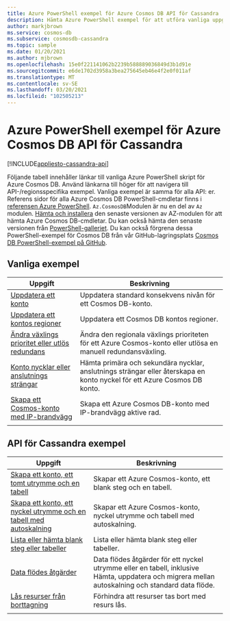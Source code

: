 ```yaml
---
title: Azure PowerShell exempel för Azure Cosmos DB API för Cassandra
description: Hämta Azure PowerShell exempel för att utföra vanliga uppgifter i Azure Cosmos DB API för Cassandra
author: markjbrown
ms.service: cosmos-db
ms.subservice: cosmosdb-cassandra
ms.topic: sample
ms.date: 01/20/2021
ms.author: mjbrown
ms.openlocfilehash: 15e0f221141062b2239b588889036849d3b1d91e
ms.sourcegitcommit: e6de1702d3958a3bea275645eb46e4f2e0f011af
ms.translationtype: MT
ms.contentlocale: sv-SE
ms.lasthandoff: 03/20/2021
ms.locfileid: "102505213"
---
```

# <a name="azure-powershell-samples-for-azure-cosmos-db-cassandra-api"></a>Azure PowerShell exempel för Azure Cosmos DB API för Cassandra
[!INCLUDE[appliesto-cassandra-api](includes/appliesto-cassandra-api.md)]

Följande tabell innehåller länkar till vanliga Azure PowerShell skript för Azure Cosmos DB. Använd länkarna till höger för att navigera till API-/regionsspecifika exempel. Vanliga exempel är samma för alla API: er. Referens sidor för alla Azure Cosmos DB PowerShell-cmdletar finns i [referensen Azure PowerShell](/powershell/module/az.cosmosdb). `Az.CosmosDB`Modulen är nu en del av `Az` modulen. [Hämta och installera](/powershell/azure/install-az-ps) den senaste versionen av AZ-modulen för att hämta Azure Cosmos DB-cmdletar. Du kan också hämta den senaste versionen från [PowerShell-galleriet](https://www.powershellgallery.com/packages/Az/5.4.0). Du kan också förgrena dessa PowerShell-exempel för Cosmos DB från vår GitHub-lagringsplats [Cosmos DB PowerShell-exempel på GitHub](https://github.com/Azure/azure-docs-powershell-samples/tree/master/cosmosdb).

## <a name="common-samples"></a>Vanliga exempel

|Uppgift | Beskrivning |
|---|---|
|[Uppdatera ett konto](scripts/powershell/common/account-update.md?toc=%2fpowershell%2fmodule%2ftoc.json)| Uppdatera standard konsekvens nivån för ett Cosmos DB-konto. |
|[Uppdatera ett kontos regioner](scripts/powershell/common/update-region.md?toc=%2fpowershell%2fmodule%2ftoc.json)| Uppdatera ett Cosmos DB kontos regioner. |
|[Ändra växlings prioritet eller utlös redundans](scripts/powershell/common/failover-priority-update.md?toc=%2fpowershell%2fmodule%2ftoc.json)| Ändra den regionala växlings prioriteten för ett Azure Cosmos-konto eller utlösa en manuell redundansväxling. |
|[Konto nycklar eller anslutnings strängar](scripts/powershell/common/keys-connection-strings.md?toc=%2fpowershell%2fmodule%2ftoc.json)| Hämta primära och sekundära nycklar, anslutnings strängar eller återskapa en konto nyckel för ett Azure Cosmos DB konto. |
|[Skapa ett Cosmos-konto med IP-brandvägg](scripts/powershell/common/firewall-create.md?toc=%2fpowershell%2fmodule%2ftoc.json)| Skapa ett Azure Cosmos DB-konto med IP-brandvägg aktive rad. |
|||

## <a name="cassandra-api-samples"></a>API för Cassandra exempel

|Uppgift | Beskrivning |
|---|---|
|[Skapa ett konto, ett tomt utrymme och en tabell](scripts/powershell/cassandra/create.md?toc=%2fpowershell%2fmodule%2ftoc.json)| Skapar ett Azure Cosmos-konto, ett blank steg och en tabell. |
|[Skapa ett konto, ett nyckel utrymme och en tabell med autoskalning](scripts/powershell/cassandra/autoscale.md?toc=%2fpowershell%2fmodule%2ftoc.json)| Skapar ett Azure Cosmos-konto, nyckel utrymme och tabell med autoskalning. |
|[Lista eller hämta blank steg eller tabeller](scripts/powershell/cassandra/list-get.md?toc=%2fpowershell%2fmodule%2ftoc.json)| Lista eller hämta blank steg eller tabeller. |
|[Data flödes åtgärder](scripts/powershell/cassandra/throughput.md?toc=%2fpowershell%2fmodule%2ftoc.json)| Data flödes åtgärder för ett nyckel utrymme eller en tabell, inklusive Hämta, uppdatera och migrera mellan autoskalning och standard data flöde. |
|[Lås resurser från borttagning](scripts/powershell/cassandra/lock.md?toc=%2fpowershell%2fmodule%2ftoc.json)| Förhindra att resurser tas bort med resurs lås. |
|||
